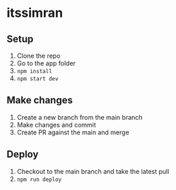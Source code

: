 # itssimran

## Setup
1. Clone the repo
2. Go to the app folder
3. `npm install`
4. `npm start dev`

## Make changes
1. Create a new branch from the main branch
2. Make changes and commit
3. Create PR against the main and merge

## Deploy
1. Checkout to the main branch and take the latest pull
2. `npm run deploy`
